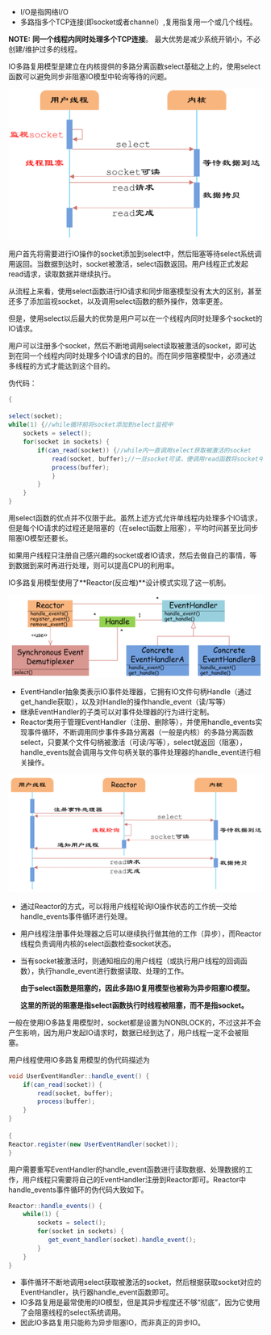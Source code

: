- I/O是指网络I/O
- 多路指多个TCP连接(即socket或者channel）,复用指复用一个或几个线程。

**NOTE:** **同一个线程内同时处理多个TCP连接**。 最大优势是减少系统开销小，不必创建/维护过多的线程。

IO多路复用模型是建立在内核提供的多路分离函数select基础之上的，使用select函数可以避免同步非阻塞IO模型中轮询等待的问题。

![img](IO_05多路复用IO模型详解/1593096-20190215160424313-590681659.png)

用户首先将需要进行IO操作的socket添加到select中，然后阻塞等待select系统调用返回。当数据到达时，socket被激活，select函数返回。用户线程正式发起read请求，读取数据并继续执行。

从流程上来看，使用select函数进行IO请求和同步阻塞模型没有太大的区别，甚至还多了添加监视socket，以及调用select函数的额外操作，效率更差。

但是，使用select以后最大的优势是用户可以在一个线程内同时处理多个socket的IO请求。

用户可以注册多个socket，然后不断地调用select读取被激活的socket，即可达到在同一个线程内同时处理多个IO请求的目的。而在同步阻塞模型中，必须通过多线程的方式才能达到这个目的。

伪代码：

```java
{

select(socket);
while(1) {//while循环前将socket添加到select监视中
    sockets = select();
    for(socket in sockets) {
        if(can_read(socket)) {//while内一直调用select获取被激活的socket
            read(socket, buffer);//一旦socket可读，便调用read函数将socket中的数据读取出来
            process(buffer);
            }
        }
    }
}
```

用select函数的优点并不仅限于此。虽然上述方式允许单线程内处理多个IO请求，但是每个IO请求的过程还是阻塞的（在select函数上阻塞），平均时间甚至比同步阻塞IO模型还要长。

如果用户线程只注册自己感兴趣的socket或者IO请求，然后去做自己的事情，等到数据到来时再进行处理，则可以提高CPU的利用率。

IO多路复用模型使用了**Reactor(反应堆)**设计模式实现了这一机制。

![img](IO_05多路复用IO模型详解/1593096-20190215160457631-2078886987.png)

- EventHandler抽象类表示IO事件处理器，它拥有IO文件句柄Handle（通过get_handle获取），以及对Handle的操作handle_event（读/写等）
- 继承EventHandler的子类可以对事件处理器的行为进行定制。
- Reactor类用于管理EventHandler（注册、删除等），并使用handle_events实现事件循环，不断调用同步事件多路分离器（一般是内核）的多路分离函数select，只要某个文件句柄被激活（可读/写等），select就返回（阻塞），handle_events就会调用与文件句柄关联的事件处理器的handle_event进行相关操作。

![img](IO_05多路复用IO模型详解/1593096-20190215160540553-1263619538.png)

- 通过Reactor的方式，可以将用户线程轮询IO操作状态的工作统一交给handle_events事件循环进行处理。

- 用户线程注册事件处理器之后可以继续执行做其他的工作（异步），而Reactor线程负责调用内核的select函数检查socket状态。

- 当有socket被激活时，则通知相应的用户线程（或执行用户线程的回调函数），执行handle_event进行数据读取、处理的工作。

  **由于select函数是阻塞的，因此多路IO复用模型也被称为异步阻塞IO模型。**

  **这里的所说的阻塞是指select函数执行时线程被阻塞，而不是指socket。**

一般在使用IO多路复用模型时，socket都是设置为NONBLOCK的，不过这并不会产生影响，因为用户发起IO请求时，数据已经到达了，用户线程一定不会被阻塞。

用户线程使用IO多路复用模型的伪代码描述为

```java
void UserEventHandler::handle_event() {
    if(can_read(socket)) {
        read(socket, buffer);
        process(buffer);
    }
}

{
Reactor.register(new UserEventHandler(socket));
}
```

用户需要重写EventHandler的handle_event函数进行读取数据、处理数据的工作，用户线程只需要将自己的EventHandler注册到Reactor即可。Reactor中handle_events事件循环的伪代码大致如下。

```java
Reactor::handle_events() {
    while(1) {
        sockets = select();
        for(socket in sockets) {
           get_event_handler(socket).handle_event();
        }
    }
}
```

- 事件循环不断地调用select获取被激活的socket，然后根据获取socket对应的EventHandler，执行器handle_event函数即可。
- IO多路复用是最常使用的IO模型，但是其异步程度还不够“彻底”，因为它使用了会阻塞线程的select系统调用。
- 因此IO多路复用只能称为异步阻塞IO，而非真正的异步IO。

